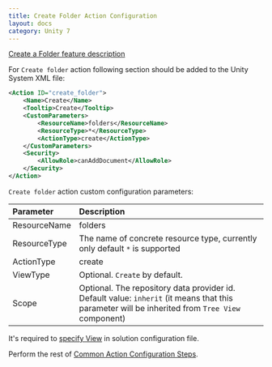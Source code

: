 ```yaml
---
title: Create Folder Action Configuration
layout: docs
category: Unity 7
---
```

[Create a Folder feature description](../../features/folder-management/create-folder)

For `Create folder` action following section should be added to the Unity System XML file:
 
```xml
<Action ID="create_folder">
    <Name>Create</Name>
    <Tooltip>Create</Tooltip>
    <CustomParameters>
        <ResourceName>folders</ResourceName>
        <ResourceType>*</ResourceType>
        <ActionType>create</ActionType>
    </CustomParameters>
    <Security>
        <AllowRole>canAddDocument</AllowRole>
    </Security>
</Action>
```

`Create folder` action custom configuration parameters:

| Parameter   | Description |
|:------------|:------------|
|ResourceName | folders   |
|ResourceType | The name of concrete resource type, currently only default `*` is supported |
|ActionType   | create      |
|ViewType     | Optional. `Create` by default.      |
|Scope        | Optional. The repository data provider id. Default value: `inherit` (it means that this parameter will be inherited from `Tree View` component) |

It's required to [specify View](../tags-list/views-tag) in solution configuration file.

Perform the rest of [Common Action Configuration Steps](../actions#common-actions-configuration-steps).
